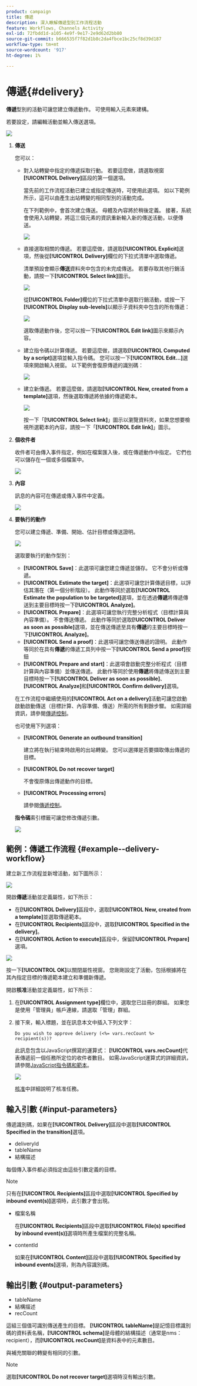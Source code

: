 ```yaml
---
product: campaign
title: 傳遞
description: 深入瞭解傳遞型別工作流程活動
feature: Workflows, Channels Activity
exl-id: 72fbdd1d-a105-4e9f-9e17-2e9d62d2bb80
source-git-commit: b666535f7f82d1b8c2da4fbce1bc25cf8d39d187
workflow-type: tm+mt
source-wordcount: '917'
ht-degree: 1%

---
```


# 傳遞{#delivery}



**傳遞**&#x200B;型別的活動可讓您建立傳遞動作。 可使用輸入元素來建構。

若要設定，請編輯活動並輸入傳送選項。

![](assets/edit_diffusion.png)

1. **傳送**

   您可以：

   * 對入站轉變中指定的傳遞採取行動。 若要這麼做，請選取視窗&#x200B;**[!UICONTROL Delivery]**&#x200B;區段的第一個選項。

     當先前的工作流程活動已建立或指定傳送時，可使用此選項。 如以下範例所示，這可以由產生出站轉變的相同型別的活動完成。

     在下列範例中，會首次建立傳送。 母體及內容將於稍後定義。 接著，系統會使用入站轉變，將這三個元素的資訊重新輸入新的傳送活動，以便傳送。

     ![](assets/specified_transition_option_exemple.png)

   * 直接選取相關的傳遞。 若要這麼做，請選取&#x200B;**[!UICONTROL Explicit]**&#x200B;選項，然後從&#x200B;**[!UICONTROL Delivery]**&#x200B;欄位的下拉式清單中選取傳遞。

     清單預設會顯示&#x200B;**傳送**&#x200B;資料夾中包含的未完成傳送。 若要存取其他行銷活動，請按一下&#x200B;**[!UICONTROL Select link]**&#x200B;圖示。

     ![](assets/diffusion_edit_1.png)

     從&#x200B;**[!UICONTROL Folder]**&#x200B;欄位的下拉式清單中選取行銷活動，或按一下&#x200B;**[!UICONTROL Display sub-levels]**&#x200B;以顯示子資料夾中包含的所有傳遞：

     ![](assets/diffusion_edit_2.png)

     選取傳遞動作後，您可以按一下&#x200B;**[!UICONTROL Edit link]**&#x200B;圖示來顯示內容。

   * 建立指令碼以計算傳遞。 若要這麼做，請選取&#x200B;**[!UICONTROL Computed by a script]**&#x200B;選項並輸入指令碼。 您可以按一下&#x200B;**[!UICONTROL Edit...]**&#x200B;選項來開啟輸入視窗。 以下範例會復原傳遞的識別碼：

     ![](assets/diffusion_edit_3.png)

   * 建立新傳遞。 若要這麼做，請選取&#x200B;**[!UICONTROL New, created from a template]**&#x200B;選項，然後選取傳遞將依據的傳遞範本。

     ![](assets/diffusion_edit_4.png)

     按一下「**[!UICONTROL Select link]**」圖示以瀏覽資料夾，如果您想要檢視所選範本的內容，請按一下「**[!UICONTROL Edit link]**」圖示。

1. **個收件者**

   收件者可由傳入事件指定，例如在檔案匯入後，或在傳遞動作中指定。 它們也可以儲存在一個或多個檔案中。

   ![](assets/diffusion_edit_5.png)

1. **內容**

   訊息的內容可在傳遞或傳入事件中定義。

   ![](assets/diffusion_edit_6.png)

1. **要執行的動作**

   您可以建立傳遞、準備、開始、估計目標或傳送證明。

   ![](assets/diffusion_edit_7.png)

   選取要執行的動作型別：

   * **[!UICONTROL Save]**：此選項可讓您建立傳遞並儲存。 它不會分析或傳遞。
   * **[!UICONTROL Estimate the target]**：此選項可讓您計算傳遞目標，以評估其潛在（第一個分析階段）。 此動作等同於選取&#x200B;**[!UICONTROL Estimate the population to be targeted]**&#x200B;選項，並在透過&#x200B;**傳遞**&#x200B;將傳遞傳送到主要目標時按一下&#x200B;**[!UICONTROL Analyze]**。
   * **[!UICONTROL Prepare]**：此選項可讓您執行完整分析程式（目標計算與內容準備）。 不會傳送傳遞。 此動作等同於選取&#x200B;**[!UICONTROL Deliver as soon as possible]**&#x200B;選項，並在傳送傳遞至具有&#x200B;**傳遞**&#x200B;的主要目標時按一下&#x200B;**[!UICONTROL Analyze]**。
   * **[!UICONTROL Send a proof]**：此選項可讓您傳送傳遞的證明。 此動作等同於在具有&#x200B;**傳遞**&#x200B;的傳遞工具列中按一下&#x200B;**[!UICONTROL Send a proof]**&#x200B;按鈕
   * **[!UICONTROL Prepare and start]**：此選項會啟動完整分析程式（目標計算與內容準備）並傳送傳遞。 此動作等同於使用&#x200B;**傳遞**&#x200B;將傳遞傳送到主要目標時按一下&#x200B;**[!UICONTROL Deliver as soon as possible]**、**[!UICONTROL Analyze]**&#x200B;和&#x200B;**[!UICONTROL Confirm delivery]**&#x200B;選項。

   在工作流程中繼續使用的&#x200B;**[!UICONTROL Act on a delivery]**&#x200B;活動可讓您啟動啟動啟動傳送（目標計算、內容準備、傳送）所需的所有剩餘步驟。 如需詳細資訊，請參閱[傳遞控制](delivery-control.md)。

   也可使用下列選項：

   * **[!UICONTROL Generate an outbound transition]**

     建立將在執行結束時啟用的出站轉變。 您可以選擇是否要擷取傳出傳遞的目標。

   * **[!UICONTROL Do not recover target]**

     不會復原傳出傳遞動作的目標。

   * **[!UICONTROL Processing errors]**

     請參閱[傳遞控制](delivery-control.md)。

   **指令碼**&#x200B;索引標籤可讓您修改傳遞引數。

   ![](assets/edit_diffusion_fil_script.png)

## 範例：傳遞工作流程 {#example--delivery-workflow}

建立新工作流程並新增活動，如下圖所示：

![](assets/new-workflow-5.png)

開啟&#x200B;**傳遞**&#x200B;活動並定義屬性，如下所示：

* 在&#x200B;**[!UICONTROL Delivery]**&#x200B;區段中，選取&#x200B;**[!UICONTROL New, created from a template]**&#x200B;並選取傳遞範本。
* 在&#x200B;**[!UICONTROL Recipients]**&#x200B;區段中，選取&#x200B;**[!UICONTROL Specified in the delivery]**。
* 在&#x200B;**[!UICONTROL Action to execute]**&#x200B;區段中，保留&#x200B;**[!UICONTROL Prepare]**&#x200B;選項。

![](assets/new-workflow-param-delivery.png)

按一下&#x200B;**[!UICONTROL OK]**&#x200B;以關閉屬性視窗。 您剛剛設定了活動，包括根據將在其內指定目標的傳遞範本建立和準備新傳遞。

開啟&#x200B;**核准**&#x200B;活動並定義屬性，如下所示：

1. 在&#x200B;**[!UICONTROL Assignment type]**&#x200B;欄位中，選取您已註冊的群組。 如果您是使用「管理員」帳戶連線，請選取「管理」群組。
1. 接下來，輸入標題，並在訊息本文中插入下列文字：

   ```
   Do you wish to approve delivery (<%= vars.recCount %> recipient(s))?
   ```

   此訊息包含以JavaScript撰寫的運算式： **[!UICONTROL vars.recCount]**&#x200B;代表傳遞前一個任務所定位的收件者數目。 如需JavaScript運算式的詳細資訊，請參閱[JavaScript指令碼和範本](javascript-scripts-and-templates.md)。

   ![](assets/new-workflow-param-validation.png)

   [核准](approval.md)中詳細說明了核准任務。

## 輸入引數 {#input-parameters}

傳遞識別碼，如果在&#x200B;**[!UICONTROL Delivery]**&#x200B;區段中選取&#x200B;**[!UICONTROL Specified in the transition]**&#x200B;選項。

* deliveryId
* tableName
* 結構描述

每個傳入事件都必須指定由這些引數定義的目標。

>[!NOTE]
>
>只有在&#x200B;**[!UICONTROL Recipients]**&#x200B;區段中選取&#x200B;**[!UICONTROL Specified by inbound event(s)]**&#x200B;選項時，此引數才會出現。

* 檔案名稱

  在&#x200B;**[!UICONTROL Recipients]**&#x200B;區段中選取&#x200B;**[!UICONTROL File(s) specified by inbound event(s)]**&#x200B;選項時所產生檔案的完整名稱。

* contentId

  如果在&#x200B;**[!UICONTROL Content]**&#x200B;區段中選取&#x200B;**[!UICONTROL Specified by inbound events]**&#x200B;選項，則為內容識別碼。

## 輸出引數 {#output-parameters}

* tableName
* 結構描述
* recCount

這組三個值可識別傳送產生的目標。 **[!UICONTROL tableName]**&#x200B;是記憶目標識別碼的資料表名稱，**[!UICONTROL schema]**&#x200B;是母體的結構描述（通常是nms：recipient），而&#x200B;**[!UICONTROL recCount]**&#x200B;是資料表中的元素數目。

與補充關聯的轉變有相同的引數。

>[!NOTE]
>
>選取&#x200B;**[!UICONTROL Do not recover target]**&#x200B;選項時沒有輸出引數。
